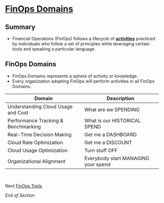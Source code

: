 # [FinOps Domains](https://www.finops.org/framework/domains/)

## Summary
* Financial Operations (FinOps) follows a lifecycle of [**activities**](https://www.mindmeister.com/2757653067/05-finops-domains) practiced by individuals who follow a set of principles while leveraging certain tools and speaking a particular language.

## FinOps Domains 
* FinOps Domains represents a sphere of activity or knowledge. 
* Every organization adopting FinOps will perform activities in all FinOps Domains.

| Domain | Description | 
| --- | --- | 
| Understanding Cloud Usage and Cost | What are we SPENDING |
| Performance Tracking & Benchmarking | What is our HISTORICAL SPEND |
| Real-Time Decision Making | Get me a DASHBOARD |
| Cloud Rate Optimization | Get me a DISCOUNT | 
| Cloud Usage Optimization | Turn stuff OFF |
| Organizational Alignment | Everybody start MANAGING your spend | 
<br>

Next [FinOps Tools](https://github.com/jamesbuckett/finops-certified-practitioner/blob/main/06-finops-tools.md)
<br>

*End of Section*